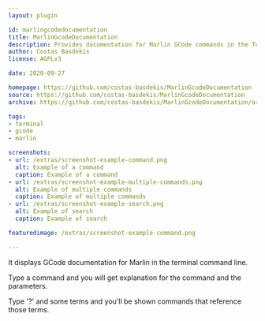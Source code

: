 ```yaml
---
layout: plugin

id: marlingcodedocumentation
title: MarlinGcodeDocumentation
description: Provides documentation for Marlin GCode commands in the Terminal tab
author: Costas Basdekis
license: AGPLv3

date: 2020-09-27

homepage: https://github.com/costas-basdekis/MarlinGcodeDocumentation
source: https://github.com/costas-basdekis/MarlinGcodeDocumentation
archive: https://github.com/costas-basdekis/MarlinGcodeDocumentation/archive/master.zip

tags:
- terminal
- gcode
- marlin

screenshots:
- url: /extras/screenshot-example-command.png
  alt: Example of a command
  caption: Example of a command
- url: /extras/screenshot-example-multiple-commands.png
  alt: Example of multiple commands
  caption: Example of multiple commands
- url: /extras/screenshot-example-search.png
  alt: Example of search
  caption: Example of search

featuredimage: /extras/screenshot-example-command.png

---
```


It displays GCode documentation for Marlin in the terminal command line.

Type a command and you will get explanation for the command and the parameters.

Type '?' and some terms and you'll be shown commands that reference those terms.
